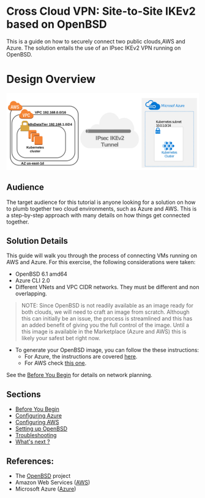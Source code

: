 # Cross Cloud VPN: Site-to-Site IKEv2 based on OpenBSD

This is a guide on how to securely connect two public clouds,AWS and Azure. The solution entails the use of an IPsec IKEv2 VPN running on OpenBSD.

# Design Overview
![End to End topology](sections/images/topology.png)

## Audience

The target audience for this tutorial is anyone looking for a solution on how to plumb together two cloud environments, such as Azure and AWS. This is a 
step-by-step approach with many details on how things get connected together.

## Solution Details

This guide will walk you through the process of connecting VMs running on AWS and Azure. For this exercise, the following considerations were taken:

* OpenBSD 6.1 amd64
* Azure CLI 2.0
* Different VNets and VPC CIDR networks. They must be different and non overlapping.

> NOTE: Since OpenBSD is not readily available as an image ready for both clouds, we will need to craft an image from scratch. Although this can initially be an issue, the process is streamlined and this has an added benefit of giving you the full control
of the image. Until a this image is available in the Marketplace (Azure and AWS) this is likely your safest bet right now. 

* To generate your OpenBSD image, you can follow the these instructions:
    - For Azure, the instructions are covered
    [here](https://github.com/dcasati/openbsd-on-azure).
    - For AWS check [this one](https://github.com/ajacoutot/aws-openbsd).  

See the [Before You Begin](sections/01-before-you-begin.md) for details on network planning.
   
## Sections

- [Before You Begin](sections/01-before-you-begin.md)
- [Configuring Azure](sections/02-configuring-azure.md)
- [Configuring AWS](sections/03-configuring-aws.md)
- [Setting up OpenBSD](sections/04-setting-openbsd.md)
- [Troubleshooting](sections/05-troubleshooting.md)
- [What's next ?](sections/06-next.md)

## References:

* The [OpenBSD](https://www.openbsd.org/) project
* Amazon Web Services ([AWS](https://aws.amazon.com/))
* Microsoft Azure ([Azure](https://azure.microsoft.com/))
